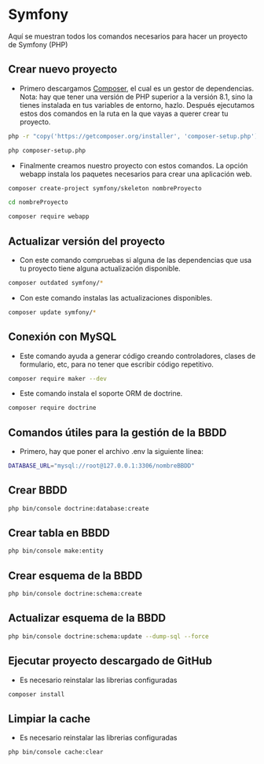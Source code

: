 # Symfony
Aquí se muestran todos los comandos necesarios para hacer un proyecto de Symfony (PHP)
## Crear nuevo proyecto
- Primero descargamos [Composer](https://getcomposer.org/download/), el cual es un gestor de dependencias. Nota: hay que tener una versión de PHP superior a la versión 8.1, sino la tienes instalada en tus variables de entorno, hazlo. Después ejecutamos estos dos comandos en la ruta en la que vayas a querer crear tu proyecto.
```bash
php -r "copy('https://getcomposer.org/installer', 'composer-setup.php');"
```
```bash
php composer-setup.php
```
- Finalmente creamos nuestro proyecto con estos comandos. La opción webapp instala los paquetes necesarios para crear una aplicación web.
```bash
composer create-project symfony/skeleton nombreProyecto
```
```bash
cd nombreProyecto
```
```bash
composer require webapp
```
## Actualizar versión del proyecto
- Con este comando compruebas si alguna de las dependencias que usa tu proyecto tiene alguna actualización disponible.
```bash
composer outdated symfony/*
```
- Con este comando instalas las actualizaciones disponibles.
```bash
composer update symfony/*
```
## Conexión con MySQL
- Este comando ayuda a generar código creando controladores, clases de formulario, etc, para no tener que escribir código repetitivo.
```bash
composer require maker --dev
```
  - Este comando instala el soporte ORM de doctrine.
```bash
composer require doctrine
```
## Comandos útiles para la gestión de la BBDD
- Primero, hay que poner el archivo .env la siguiente línea:
```bash
DATABASE_URL="mysql://root@127.0.0.1:3306/nombreBBDD"
```
## Crear BBDD
```bash
php bin/console doctrine:database:create
```
## Crear tabla en BBDD
```bash
php bin/console make:entity
```
## Crear esquema de la BBDD
```bash
php bin/console doctrine:schema:create
```
## Actualizar esquema de la BBDD
```bash
php bin/console doctrine:schema:update --dump-sql --force
```
## Ejecutar proyecto descargado de GitHub
- Es necesario reinstalar las librerias configuradas
```bash
composer install
```
## Limpiar la cache
- Es necesario reinstalar las librerias configuradas
```bash
php bin/console cache:clear
```
